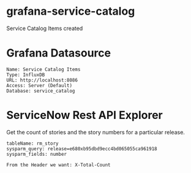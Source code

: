 # grafana-service-catalog
Service Catalog Items created

# Grafana Datasource
```
Name: Service Catalog Items
Type: InfluxDB
URL: http://localhost:8086
Access: Server (Default)
Database: service_catalog
```

# ServiceNow Rest API Explorer
Get the count of stories and the story numbers for a particular release.
```
tableName: rm_story
sysparm_query: release=e680xb95dbd9ecc4bd065055ca961918
sysparm_fields: number

From the Header we want: X-Total-Count
```
